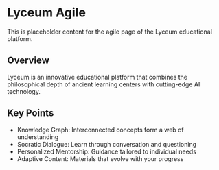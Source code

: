 
# Lyceum Agile 

This is placeholder content for the agile page of the Lyceum educational platform.

## Overview

Lyceum is an innovative educational platform that combines the philosophical depth of ancient learning centers with cutting-edge AI technology.

## Key Points

- Knowledge Graph: Interconnected concepts form a web of understanding
- Socratic Dialogue: Learn through conversation and questioning
- Personalized Mentorship: Guidance tailored to individual needs
- Adaptive Content: Materials that evolve with your progress
